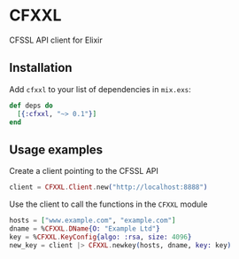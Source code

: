 # CFXXL

CFSSL API client for Elixir

## Installation

Add `cfxxl` to your list of dependencies in `mix.exs`:

```elixir
def deps do
  [{:cfxxl, "~> 0.1"}]
end
```

## Usage examples

Create a client pointing to the CFSSL API

```elixir
client = CFXXL.Client.new("http://localhost:8888")
```

Use the client to call the functions in the `CFXXL` module

```elixir
hosts = ["www.example.com", "example.com"]
dname = %CFXXL.DName{O: "Example Ltd"}
key = %CFXXL.KeyConfig{algo: :rsa, size: 4096}
new_key = client |> CFXXL.newkey(hosts, dname, key: key)
```
